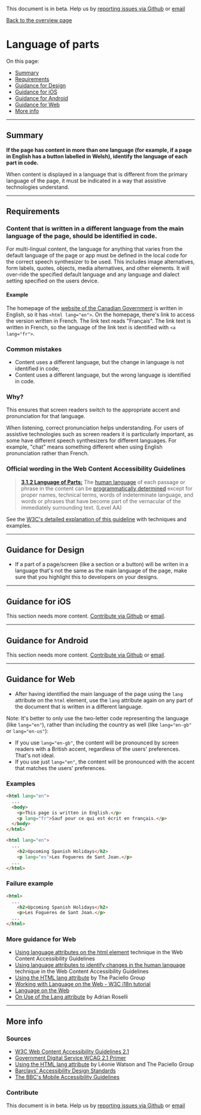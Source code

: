 This document is in beta. Help us by [reporting issues via Github](https://github.com/theappbusiness/accessibility-guidelines) or [email](mailto:jeanfrancois@theappbusiness.com)

[Back to the overview page](./../index.html)

# Language of parts

On this page:
* [Summary](#summary)
* [Requirements](#requirements)
* [Guidance for Design](#guidance-for-design)
* [Guidance for iOS](#guidance-for-ios)
* [Guidance for Android](#guidance-for-android)
* [Guidance for Web](#guidance-for-web)
* [More info](#more-info)

---

## Summary

**If the page has content in more than one language (for example, if a page in English has a button labelled in Welsh), identify the language of each part in code.**

When content is displayed in a language that is different from the primary language of the page, it must be indicated in a way that assistive technologies understand.

---

## Requirements

### Content that is written in a different language from the main language of the page, should be identified in code.
  
For multi-lingual content, the language for anything that varies from the default language of the page or app must be defined in the local code for the correct speech synthesizer to be used. This includes image alternatives, form labels, quotes, objects, media alternatives, and other elements. It will over-ride the specified default language and any language and dialect setting specified on the users device.
  
#### Example

The homepage of the [website of the Canadian Government](https://www.canada.ca/en.html) is written in English, so it has `<html lang="en">`. On the homepage, there's link to access the version written in French. The link text reads "Français". The link text is written in French, so the language of the link text is identified with `<a lang="fr">`.

### Common mistakes

*   Content uses a different language, but the change in language is not identified in code;
*   Content uses a different language, but the wrong language is identified in code.

### Why?

This ensures that screen readers switch to the appropriate accent and pronunciation for that language.

When listening, correct pronunciation helps understanding. For users of assistive technologies such as screen readers it is particularly important, as some have different speech synthesizers for different languages. For example, "chat" means something different when using English pronunciation rather than French.

### Official wording in the Web Content Accessibility Guidelines

> [**3.1.2 Language of Parts:**](https://www.w3.org/TR/UNDERSTANDING-WCAG20/meaning-other-lang-id.html) The [human language](https://www.w3.org/TR/UNDERSTANDING-WCAG20/meaning-other-lang-id.html#human-langdef) of each passage or phrase in the content can be [programmatically determined](https://www.w3.org/TR/UNDERSTANDING-WCAG20/meaning-other-lang-id.html#programmaticallydetermineddef) except for proper names, technical terms, words of indeterminate language, and words or phrases that have become part of the vernacular of the immediately surrounding text. (Level AA)

See the [W3C's detailed explanation of this guideline](https://www.w3.org/TR/UNDERSTANDING-WCAG20/meaning-other-lang-id.html) with techniques and examples.

---

## Guidance for Design

* If a part of a page/screen (like a section or a button) will be writen in a language that's not the same as the main language of the page, make sure that you highlight this to developers on your designs.

---

## Guidance for iOS

This section needs more content. [Contribute via Github](https://github.com/theappbusiness/accessibility-guidelines/) or [email](mailto:kane.cheshire@theappbusiness.com).

---

## Guidance for Android

This section needs more content. [Contribute via Github](https://github.com/theappbusiness/accessibility-guidelines/) or [email](mailto:kane.cheshire@theappbusiness.com).

---

## Guidance for Web

*   After having identified the main language of the page using the `lang` attribute on the `html` element, use the `lang` attribute again on any part of the document that is written in a different language.

Note: It's better to only use the two-letter code representing the language (like `lang="en"`), rather than including the country as well (like `lang="en-gb"` or `lang="en-us"`):
*   If you use `lang="en-gb"`, the content will be pronounced by screen readers with a British accent, regardless of the users' preferences. That's not ideal.
*   If you use just `lang="en"`, the content will be pronounced with the accent that matches the users' preferences.

### Examples

```html
<html lang="en">
  ...
  <body>
    <p>This page is written in English.</p>
    <p lang="fr">Sauf pour ce qui est écrit en français.</p>
  </body>
</html>
```

```html
<html lang="en">
  ...
    <h2>Upcoming Spanish Holidays</h2>
    <p lang="es">Les Fogueres de Sant Joan.</p>
  ...
</html>  
```

### Failure example

```html
<html>
  ...
    <h2>Upcoming Spanish Holidays</h2>
    <p>Les Fogueres de Sant Joan.</p>
  ...
</html>  
```

### More guidance for Web

* [Using language attributes on the html element](https://www.w3.org/TR/2016/NOTE-WCAG20-TECHS-20161007/H57) technique in the Web Content Accessibility Guidelines
* [Using language attributes to identify changes in the human language](https://www.w3.org/TR/2016/NOTE-WCAG20-TECHS-20161007/H58) technique in the Web Content Accessibility Guidelines
* [Using the HTML lang attribute](https://www.paciellogroup.com/blog/2016/06/using-the-html-lang-attribute/) by The Paciello Group
* [Working with Language on the Web - W3C i18n tutorial](https://www.w3.org/International/tutorials/language-decl/)
* [Language on the Web](https://www.w3.org/International/getting-started/language)
* [On Use of the Lang attribute](https://adrianroselli.com/2015/01/on-use-of-lang-attribute.html) by Adrian Roselli

---

## More info

### Sources

* [W3C Web Content Accessibility Guidelines 2.1](https://www.w3.org/TR/WCAG21/)
* [Government Digital Service WCAG 2.1 Primer](https://alphagov.github.io/wcag-primer/)
* [Using the HTML lang attribute](https://www.paciellogroup.com/blog/2016/06/using-the-html-lang-attribute/) by Léonie Watson and The Paciello Group
* [Barclays' Accessibility Design Standards](https://home.barclays/who-we-are/our-suppliers/our-requirements-of-external-suppliers/)
* [The BBC's Mobile Accessibility Guidelines](https://www.bbc.co.uk/guidelines/futuremedia/accessibility/mobile/summary)

### Contribute

This document is in beta. Help us by [reporting issues via Github](https://github.com/theappbusiness/accessibility-guidelines) or [email](mailto:jeanfrancois@theappbusiness.com)